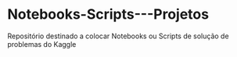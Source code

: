 # Notebooks-Scripts---Projetos
Repositório destinado a colocar Notebooks  ou Scripts de solução de problemas do Kaggle
